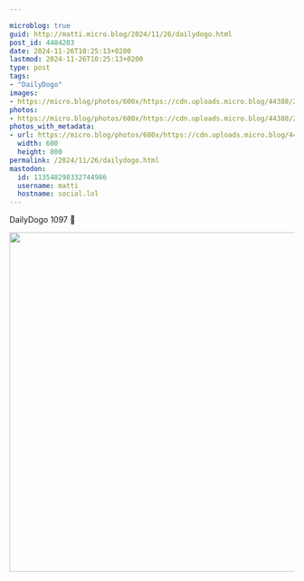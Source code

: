 ```yaml
---

microblog: true
guid: http://matti.micro.blog/2024/11/26/dailydogo.html
post_id: 4484203
date: 2024-11-26T10:25:13+0200
lastmod: 2024-11-26T10:25:13+0200
type: post
tags:
- "DailyDogo"
images:
- https://micro.blog/photos/600x/https://cdn.uploads.micro.blog/44388/2024/e538f3fcf3a045479fa0f7a410d2cc79.jpg
photos:
- https://micro.blog/photos/600x/https://cdn.uploads.micro.blog/44388/2024/e538f3fcf3a045479fa0f7a410d2cc79.jpg
photos_with_metadata:
- url: https://micro.blog/photos/600x/https://cdn.uploads.micro.blog/44388/2024/e538f3fcf3a045479fa0f7a410d2cc79.jpg
  width: 600
  height: 800
permalink: /2024/11/26/dailydogo.html
mastodon:
  id: 113548298332744986
  username: matti
  hostname: social.lol
---
```

DailyDogo 1097 🐶

<img src="/media/uploads/2024/e538f3fcf3a045479fa0f7a410d2cc79.jpg" width="600" alt="" />

